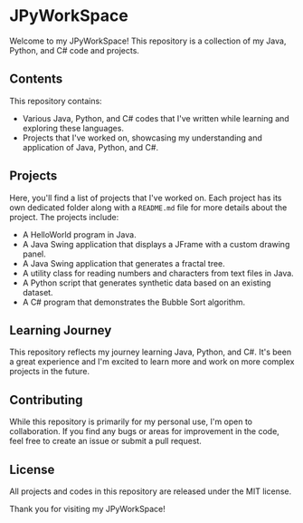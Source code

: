 # JPyWorkSpace

Welcome to my JPyWorkSpace! This repository is a collection of my Java, Python, and C# code and projects.

## Contents

This repository contains:

- Various Java, Python, and C# codes that I've written while learning and exploring these languages.
- Projects that I've worked on, showcasing my understanding and application of Java, Python, and C#.

## Projects

Here, you'll find a list of projects that I've worked on. Each project has its own dedicated folder along with a `README.md` file for more details about the project. The projects include:

- A HelloWorld program in Java.
- A Java Swing application that displays a JFrame with a custom drawing panel.
- A Java Swing application that generates a fractal tree.
- A utility class for reading numbers and characters from text files in Java.
- A Python script that generates synthetic data based on an existing dataset.
- A C# program that demonstrates the Bubble Sort algorithm.

## Learning Journey

This repository reflects my journey learning Java, Python, and C#. It's been a great experience and I'm excited to learn more and work on more complex projects in the future.

## Contributing

While this repository is primarily for my personal use, I'm open to collaboration. If you find any bugs or areas for improvement in the code, feel free to create an issue or submit a pull request.

## License

All projects and codes in this repository are released under the MIT license.

Thank you for visiting my JPyWorkSpace!